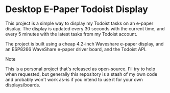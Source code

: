# Desktop E-Paper Todoist Display

This project is a simple way to display my Todoist tasks on an e-paper display. The display is updated every 30 seconds with the current time, and every 5 minutes with the latest tasks from my Todoist account.

The project is built using a cheap 4.2-inch Waveshare e-paper display, and an ESP8266 WaveShare e-paper driver board, and the Todoist API.

> [!NOTE]
> This is a personal project that's released as open-source. I'll try to help when requested, but generally this repository is a stash of my own code and probably won't work as-is if you intend to use it for your own displays/boards.

